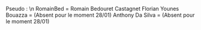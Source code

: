 Pseudo : \n
RomainBed = Romain Bedouret
Castagnet Florian 
Younes Bouazza = (Absent pour le moment 28/01)
Anthony Da Silva = (Absent pour le moment 28/01)
 
